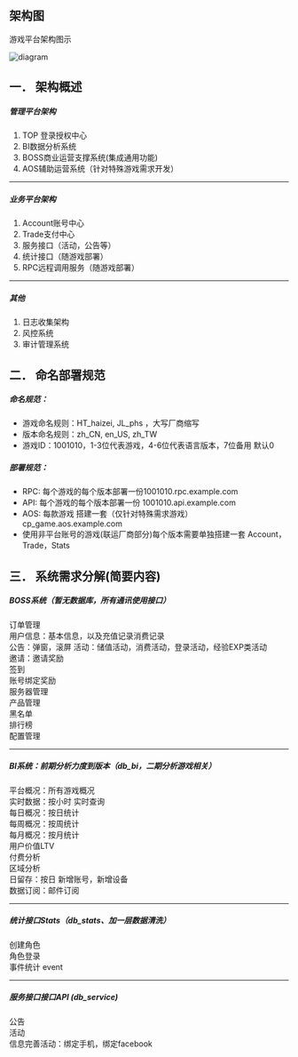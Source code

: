 ## 架构图
游戏平台架构图示

![diagram](https://raw.githubusercontent.com/hetugm/docs/master/assets/diagram.png "架构图")


## 一．  架构概述
##### 管理平台架构  
1. TOP 登录授权中心  
2. BI数据分析系统  
3. BOSS商业运营支撑系统(集成通用功能)  
4. AOS辅助运营系统（针对特殊游戏需求开发）  

___

##### 业务平台架构  
1. Account账号中心  
2. Trade支付中心  
3. 服务接口（活动，公告等）  
4. 统计接口（随游戏部署）  
5. RPC远程调用服务（随游戏部署）  

___

##### 其他  
1. 日志收集架构  
2. 风控系统  
3. 审计管理系统  


## 二．  命名部署规范

##### 命名规范：  
* 游戏命名规则：HT_haizei, JL_phs ，大写厂商缩写  
* 版本命名规则：zh_CN, en_US, zh_TW  
* 游戏ID：1001010，1-3位代表游戏，4-6位代表语言版本，7位备用 默认0  

##### 部署规范：  
* RPC: 每个游戏的每个版本部署一份1001010.rpc.example.com  
* API: 每个游戏的每个版本部署一份 1001010.api.example.com  
* AOS: 每款游戏 搭建一套（仅针对特殊需求游戏）cp_game.aos.example.com  
* 使用非平台账号的游戏(联运厂商部分)每个版本需要单独搭建一套 Account，Trade，Stats  


## 三．  系统需求分解(简要内容)

##### BOSS系统（暂无数据库，所有通讯使用接口）  
订单管理  
用户信息：基本信息，以及充值记录消费记录  
公告：弹窗，滚屏
活动：储值活动，消费活动，登录活动，经验EXP类活动  
邀请：邀请奖励  
签到  
账号绑定奖励  
服务器管理  
产品管理  
黑名单  
排行榜  
配置管理  

___

##### BI系统：前期分析力度到版本（db_bi，二期分析游戏相关）  
平台概况：所有游戏概况  
实时数据：按小时 实时查询  
每日概况：按日统计  
每周概况：按周统计  
每月概况：按月统计  
用户价值LTV  
付费分析  
区域分析  
日留存：按日 新增账号，新增设备  
数据订阅：邮件订阅  

___

##### 统计接口Stats（db_stats、加一层数据清洗）  
创建角色  
角色登录  
事件统计 event  

___

##### 服务接口接口API (db_service)  
公告  
活动  
信息完善活动：绑定手机，绑定facebook  

